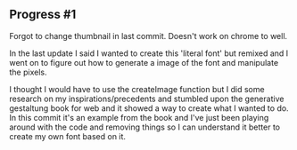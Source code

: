 ## Progress #1
Forgot to change thumbnail in last commit.
Doesn't work on chrome to well.

In the last update I said I wanted to create this 'literal font' but remixed and I went on to figure out how to generate a image of the font and manipulate the pixels. 

I thought I would have to use the createImage function but I did some research on my inspirations/precedents and stumbled upon the generative gestaltung book for web and it showed a way to create what I wanted to do. In this commit it's an example from the book and I've just been playing around with the code and removing things so I can understand it better to create my own font based on it.
